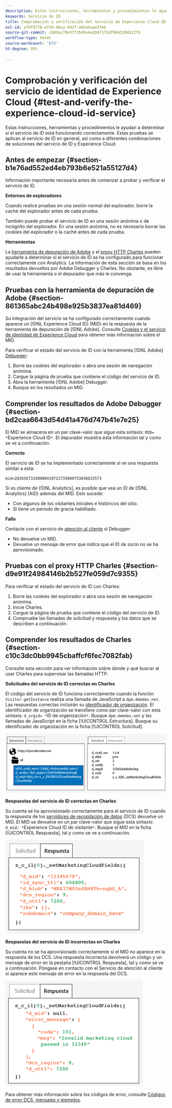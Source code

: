 ```yaml
---
description: Estas instrucciones, herramientas y procedimientos le ayudan a determinar si el servicio de ID está funcionando correctamente. Estas pruebas se aplican al servicio de ID en general, así como a diferentes combinaciones de soluciones del servicio de ID y Experience Cloud.
keywords: Servicio de ID
title: Comprobación y verificación del servicio de Experience Cloud ID
exl-id: afdf9778-e73d-46ca-9d2f-a65abaae2fe6
source-git-commit: cb89ac70e37f35d5e4e2b971f2df9645304522f8
workflow-type: tm+mt
source-wordcount: '673'
ht-degree: 95%

---
```


# Comprobación y verificación del servicio de identidad de Experience Cloud {#test-and-verify-the-experience-cloud-id-service}

Estas instrucciones, herramientas y procedimientos le ayudan a determinar si el servicio de ID está funcionando correctamente. Estas pruebas se aplican al servicio de ID en general, así como a diferentes combinaciones de soluciones del servicio de ID y Experience Cloud.

## Antes de empezar {#section-b1e76ad552ed4eb793b6e521a55127d4}

Información importante necesaria antes de comenzar a probar y verificar el servicio de ID.

**Entornos de exploradores**

Cuando realice pruebas en una sesión normal del explorador, borre la caché del explorador antes de cada prueba.

También puede probar el servicio de ID en una sesión anónima o de incógnito del explorador. En una sesión anónima, no es necesario borrar las cookies del explorador o la caché antes de cada prueba.

**Herramientas**

La [herramienta de depuración de Adobe](https://experienceleague.adobe.com/docs/analytics/implementation/validate/debugger.html) y el [proxy HTTP Charles](https://www.charlesproxy.com/) pueden ayudarle a determinar si el servicio de ID se ha configurado para funcionar correctamente con Analytics. La información de esta sección se basa en los resultados devueltos por Adobe Debugger y Charles. No obstante, es libre de usar la herramienta o el depurador que más le convenga.

## Pruebas con la herramienta de depuración de Adobe  {#section-861365abc24b498e925b3837ea81d469}

Su integración del servicio se ha configurado correctamente cuando aparece un [!DNL Experience Cloud ID] (MID) en la respuesta de la herramienta de depuración de [!DNL Adobe]. Consulte [Cookies y el servicio de identidad de Experience Cloud](../introduction/cookies.md) para obtener más información sobre el MID.

Para verificar el estado del servicio de ID con la herramienta [!DNL Adobe] [Debugger](https://experienceleague.adobe.com/docs/analytics/implementation/validate/debugger.html):

1. Borre las cookies del explorador o abra una sesión de navegación anónima.
1. Cargue la página de prueba que contiene el código del servicio de ID.
1. Abra la herramienta [!DNL Adobe] Debugger.
1. Busque en los resultados un MID.

## Comprender los resultados de Adobe Debugger {#section-bd2caa6643d54d41a476d747b41e7e25}

El MID se almacena en un par clave-valor que sigue esta sintaxis: `MID= *`Experience Cloud ID`*`. El depurador muestra esta información tal y como se ve a continuación.

**Correcto**

El servicio de ID se ha implementado correctamente si ve una respuesta similar a esta:

```
mid=20265673158980419722735089753036633573
```

Si es cliente de [!DNL Analytics], es posible que vea un ID de [!DNL Analytics] (AID) además del MID. Esto sucede:

* Con algunos de los visitantes iniciales e históricos del sitio.
* Si tiene un periodo de gracia habilitado.

**Fallo**

Contacte con el servicio de [atención al cliente](https://helpx.adobe.com/es/marketing-cloud/contact-support.html) si Debugger:

* No devuelve un MID.
* Devuelve un mensaje de error que indica que el ID de socio no se ha aprovisionado.

## Pruebas con el proxy HTTP Charles {#section-d9e91f24984146b2b527fe059d7c9355}

Para verificar el estado del servicio de ID con Charles:

1. Borre las cookies del explorador o abra una sesión de navegación anónima.
1. Inicie Charles.
1. Cargue la página de prueba que contiene el código del servicio de ID.
1. Compruebe las llamadas de solicitud y respuesta y los datos que se describen a continuación.

## Comprender los resultados de Charles {#section-c10c3dc0bb9945cbaffcf6fec7082fab}

Consulte esta sección para ver información sobre dónde y qué buscar al usar Charles para supervisar las llamadas HTTP.

**Solicitudes del servicio de ID correctas en Charles**

El código del servicio de ID funciona correctamente cuando la función `Visitor.getInstance` realiza una llamada de JavaScript a `dpm.demdex.net`. Las respuestas correctas incluirán su [identificador de organización](../reference/requirements.md#section-a02f537129a64ffbb690d5738d360c26). El identificador de organización se transfiere como par clave-valor con esta sintaxis: `d_orgid= *`ID de organización`*`. Busque `dpm.demdex.net` y las llamadas de JavaScript en la ficha [!UICONTROL Estructura]. Busque su identificador de organización en la ficha [!UICONTROL Solicitud].

![](assets/charles_request.png)

**Respuestas del servicio de ID correctas en Charles**

Su cuenta se ha aprovisionado correctamente para el servicio de ID cuando la respuesta de los [servidores de recopilación de datos](https://experienceleague.adobe.com/docs/audience-manager/user-guide/reference/system-components/components-data-collection.html) (DCS) devuelve un MID. El MID se devuelve en un par clave-valor que sigue esta sintaxis: `d_mid: *`Experience Cloud ID de visitante`*`. Busque el MID en la ficha [!UICONTROL Respuesta], tal y como se ve a continuación.

![](assets/charles_response_success.png)

**Respuestas del servicio de ID incorrectas en Charles**

Su cuenta no se ha aprovisionado correctamente si el MID no aparece en la respuesta de los DCS. Una respuesta incorrecta devolverá un código y un mensaje de error en la pestaña [!UICONTROL Respuesta], tal y como se ve a continuación. Póngase en contacto con el Servicio de atención al cliente si aparece este mensaje de error en la respuesta del DCS.

![](assets/charles_response_unsuccessful.png)

Para obtener más información sobre los códigos de error, consulte [Códigos de error DCS, mensajes y ejemplos](https://experienceleague.adobe.com/docs/audience-manager/user-guide/api-and-sdk-code/dcs/dcs-api-reference/dcs-error-codes.html).
